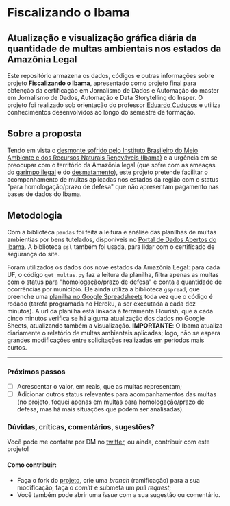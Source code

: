 # **Fiscalizando o Ibama**
## **Atualização e visualização gráfica diária da quantidade de multas ambientais nos estados da Amazônia Legal**

Este repositório armazena os dados, códigos e outras informações sobre projeto **Fiscalizando o Ibama**, apresentado como projeto final para obtenção da certificação em Jornalismo de Dados e Automação do master em Jornalismo de Dados, Automação e Data Storytelling do Insper. O projeto foi realizado sob orientação do professor [Eduardo Cuducos](https://github.com/cuducos) e utiliza conhecimentos desenvolvidos ao longo do semestre de formação.

## Sobre a proposta
Tendo em vista o [desmonte sofrido pelo Instituto Brasileiro do Meio Ambiente e dos Recursos Naturais Renováveis (Ibama)](https://extra.globo.com/noticias/um-so-planeta/desmonte-ambiental-ibama-so-tem-26-do-contingente-necessario-para-fiscalizacao-de-biomas-25109010.html) e a urgência em se preocupar com o território da Amazônia legal (que sofre com as ameaças do [garimpo ilegal](https://noticias.uol.com.br/ultimas-noticias/agencia-estado/2021/12/20/pf-encontra-alto-indice-de-mercurio-no-rio-madeira.htm) e do [desmatamento](https://www.bbc.com/portuguese/brasil-59341478)), este projeto pretende facilitar o acompanhamento de multas aplicadas nos estados da região com o status "para homologação/prazo de defesa" que não apresentam pagamento nas bases de dados do Ibama.

## Metodologia
Com a biblioteca `pandas` foi feita a leitura e análise das planilhas de multas ambientias por bens tutelados, disponíveis no [Portal de Dados Abertos do Ibama](https://dadosabertos.ibama.gov.br/). A biblioteca `ssl` também foi usada, para lidar com o certificado de segurança do site.
 
Foram utilizados os dados dos nove estados da Amazônia Legal: para cada UF, o código `get_multas.py` faz a leitura da planilha, filtra apenas as multas com o status para "homologação/prazo de defesa" e conta a quantidade de ocorrências por município. Ele ainda utiliza a biblioteca `gspread`, que preenche uma [planilha no Google Spreadsheets](https://docs.google.com/spreadsheets/d/1By5WRZLxlWEvh7I37tX1RUrh3XvA8FqWqC5gg_-ZiB0/edit?usp=sharing) toda vez que o código é rodado (tarefa programada no Heroku, a ser executada a cada dez minutos). A url da planilha está linkada à ferramenta Flourish, que a cada cinco minutos verifica se há alguma atualização dos dados no Google Sheets, atualizando também a visualização. **IMPORTANTE**: O Ibama atualiza diariamente o relatório de multas ambientais aplicadas; logo, não se espera grandes modificações entre solicitações realizadas em períodos mais curtos.

---------------------------------------------------------------------------------------------------

### Próximos passos
- [ ] Acrescentar o valor, em reais, que as multas representam;
- [ ] Adicionar outros status relevantes para acompanhamentos das multas (no projeto, foquei apenas em multas para homologação/prazo de defesa, mas há mais situações que podem ser analisadas).

### Dúvidas, críticas, comentários, sugestões?
Você pode me contatar por DM no [twitter](twitter.com/biancamuniz__), ou ainda, contribuir com este projeto!
#### Como contribuir:
* Faça o fork do [projeto](https://github.com/biamuniz/multas-amazonia-legal/), crie uma *branch* (ramificação) para a sua modificação, faça o *comitt* e submeta um *pull request*;
* Você também pode abrir uma *issue* com a sua sugestão ou comentário.

